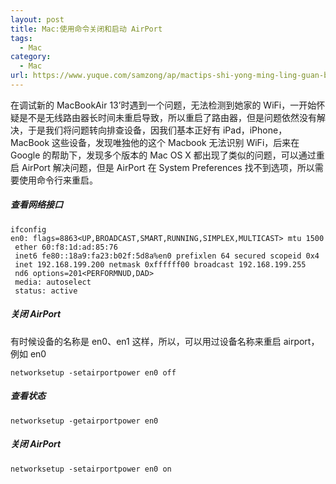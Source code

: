 ```yaml
---
layout: post
title: Mac:使用命令关闭和启动 AirPort
tags:
  - Mac
category:
  - Mac
url: https://www.yuque.com/samzong/ap/mactips-shi-yong-ming-ling-guan-bi-he-qi-dongairpo-4701029
---
```


在调试新的 MacBookAir 13’时遇到一个问题，无法检测到她家的 WiFi，一开始怀疑是不是无线路由器长时间未重启导致，所以重启了路由器，但是问题依然没有解决，于是我们将问题转向排查设备，因我们基本正好有 iPad，iPhone，MacBook 这些设备，发现唯独他的这个 Macbook 无法识别 WiFi，后来在 Google 的帮助下，发现多个版本的 Mac OS X 都出现了类似的问题，可以通过重启 AirPort 解决问题，但是 AirPort 在 System Preferences 找不到选项，所以需要使用命令行来重启。

##### **查看网络接口**

    ifconfig
    en0: flags=8863<UP,BROADCAST,SMART,RUNNING,SIMPLEX,MULTICAST> mtu 1500
     ether 60:f8:1d:ad:85:76
     inet6 fe80::18a9:fa23:b02f:5d8a%en0 prefixlen 64 secured scopeid 0x4
     inet 192.168.199.200 netmask 0xffffff00 broadcast 192.168.199.255
     nd6 options=201<PERFORMNUD,DAD>
     media: autoselect
     status: active

##### **关闭 AirPort**

有时候设备的名称是 en0、en1 这样，所以，可以用过设备名称来重启 airport，例如 en0

    networksetup -setairportpower en0 off

##### **查看状态**

    networksetup -getairportpower en0

##### **关闭 AirPort**

    networksetup -setairportpower en0 on
